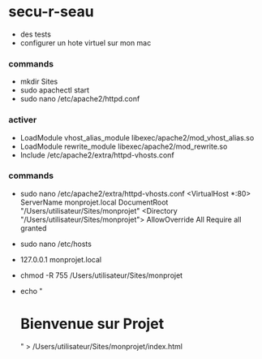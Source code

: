 # secu-r-seau

- des tests
- configurer un hote virtuel sur mon mac

### commands ###
- mkdir Sites
- sudo apachectl start
- sudo nano /etc/apache2/httpd.conf
### activer ###
- LoadModule vhost_alias_module libexec/apache2/mod_vhost_alias.so
- LoadModule rewrite_module libexec/apache2/mod_rewrite.so
- Include /etc/apache2/extra/httpd-vhosts.conf

### commands ###
- sudo nano /etc/apache2/extra/httpd-vhosts.conf
<VirtualHost *:80>
    ServerName monprojet.local
    DocumentRoot "/Users/utilisateur/Sites/monprojet"
    <Directory "/Users/utilisateur/Sites/monprojet">
        AllowOverride All
        Require all granted
    </Directory>
</VirtualHost>

- sudo nano /etc/hosts
- 127.0.0.1 monprojet.local

- chmod -R 755 /Users/utilisateur/Sites/monprojet

- echo "<h1>Bienvenue sur Projet </h1>" > /Users/utilisateur/Sites/monprojet/index.html

